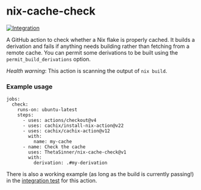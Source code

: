# nix-cache-check

[![Integration](https://github.com/ThetaSinner/nix-cache-check/actions/workflows/integration.yml/badge.svg)](https://github.com/ThetaSinner/nix-cache-check/actions/workflows/integration.yml)

A GitHub action to check whether a Nix flake is properly cached. It builds
a derivation and fails if anything needs building rather than fetching
from a remote cache. You can permit some derivations to be built using the
`permit_build_derivations` option.

_Health warning_: This action is scanning the output of `nix build`.

### Example usage

```
jobs:
  check:
    runs-on: ubuntu-latest
    steps:
      - uses: actions/checkout@v4
      - uses: cachix/install-nix-action@v22
      - uses: cachix/cachix-action@v12
        with:
          name: my-cache
      - name: Check the cache
        uses: ThetaSinner/nix-cache-check@v1
        with:
          derivation: .#my-derivation
```

There is also a working example (as long as the build is currently passing!) in the [integration test](https://github.com/ThetaSinner/nix-cache-check/blob/main/.github/workflows/integration.yml) for this action.
